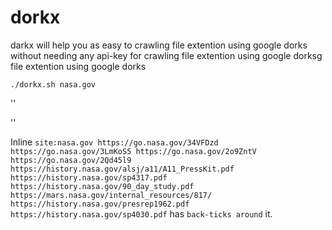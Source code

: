 # dorkx 

darkx will help you as easy to crawling file extention using google dorks without needing any api-key for crawling file extention using google dorksg file extention using google dorks 

<code>./dorkx.sh nasa.gov</code><br>

''


''

Inline `site:nasa.gov
https://go.nasa.gov/34VFDzd
https://go.nasa.gov/3LmKoS5
https://go.nasa.gov/2o9ZntV
https://go.nasa.gov/2Qd45l9
https://history.nasa.gov/alsj/a11/A11_PressKit.pdf
https://history.nasa.gov/sp4317.pdf
https://history.nasa.gov/90_day_study.pdf
https://mars.nasa.gov/internal_resources/817/
https://history.nasa.gov/presrep1962.pdf
https://history.nasa.gov/sp4030.pdf` has `back-ticks around` it.
